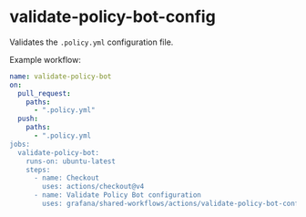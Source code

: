 # validate-policy-bot-config

Validates the `.policy.yml` configuration file.

Example workflow:

```yaml
name: validate-policy-bot
on:
  pull_request:
    paths:
      - ".policy.yml"
  push:
    paths:
      - ".policy.yml
jobs:
  validate-policy-bot:
    runs-on: ubuntu-latest
    steps:
      - name: Checkout
        uses: actions/checkout@v4
      - name: Validate Policy Bot configuration
        uses: grafana/shared-workflows/actions/validate-policy-bot-config@main
```
